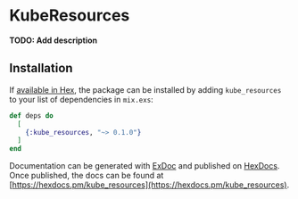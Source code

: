 # KubeResources

**TODO: Add description**

## Installation

If [available in Hex](https://hex.pm/docs/publish), the package can be installed
by adding `kube_resources` to your list of dependencies in `mix.exs`:

```elixir
def deps do
  [
    {:kube_resources, "~> 0.1.0"}
  ]
end
```

Documentation can be generated with
[ExDoc](https://github.com/elixir-lang/ex_doc) and published on
[HexDocs](https://hexdocs.pm). Once published, the docs can be found at
[https://hexdocs.pm/kube_resources](https://hexdocs.pm/kube_resources).
